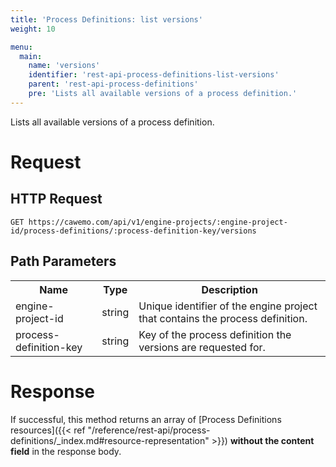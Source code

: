 ```yaml
---
title: 'Process Definitions: list versions'
weight: 10

menu:
  main:
    name: 'versions'
    identifier: 'rest-api-process-definitions-list-versions'
    parent: 'rest-api-process-definitions'
    pre: 'Lists all available versions of a process definition.'
---
```


Lists all available versions of a process definition.

# Request

## HTTP Request

```
GET https://cawemo.com/api/v1/engine-projects/:engine-project-id/process-definitions/:process-definition-key/versions
```

## Path Parameters

<table class="table table-striped">
  <tr>
    <th>Name</th>
    <th>Type</th>
    <th>Description</th>
  </tr>
  <tr>
    <td>engine-project-id</td>
    <td>string</td>
    <td>Unique identifier of the engine project that contains the process definition.</td>
  </tr>
  <tr>
    <td>process-definition-key</td>
    <td>string</td>
    <td>Key of the process definition the versions are requested for.</td>
  </tr>
</table>

# Response

If successful, this method returns an array of [Process Definitions resources]({{< ref "/reference/rest-api/process-definitions/_index.md#resource-representation" >}}) **without the content field** in the response body.
